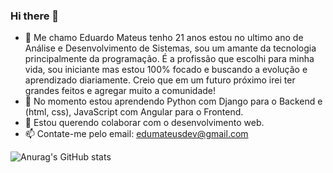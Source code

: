 ### Hi there 👋

- 🔭 Me chamo Eduardo Mateus tenho 21 anos estou no ultimo ano de Análise e Desenvolvimento de Sistemas, sou um amante da tecnologia principalmente da programação. É a profissão que escolhi para minha vida, sou iniciante mas estou 100% focado e buscando a evolução e aprendizado diariamente. Creio que em um futuro próximo irei ter grandes feitos e agregar muito a comunidade!
- 🌱 No momento estou aprendendo Python com Django para o Backend e (html, css), JavaScript com Angular para o Frontend.
- 👯 Estou querendo colaborar com o desenvolvimento web.
- 📫 Contate-me pelo email: edumateusdev@gmail.com

![Anurag's GitHub stats](https://github-readme-stats.vercel.app/api?username=edumateusdev&theme=merko&show_icons=true)
